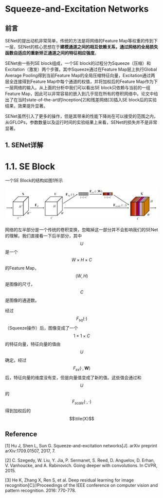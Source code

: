 # Squeeze-and-Excitation Networks

## 前言

SENet的提出动机非常简单，传统的方法是将网络的Feature Map等权重的传到下一层，SENet的核心思想在于**建模通道之间的相互依赖关系，通过网络的全局损失函数自适应的重新矫正通道之间的特征相应强度**。

SENet由一些列SE block组成，一个SE block的过程分为Squeeze（压缩）和Excitation（激发）两个步骤。其中Squeeze通过在Feature Map层上执行Global Average Pooling得到当前Feature Map的全局压缩特征向量，Excitation通过两层全连接得到Feature Map中每个通道的权值，并将加权后的Feature Map作为下一层网络的输入。从上面的分析中我们可以看出SE block只依赖与当前的一组Feature Map，因此可以非常容易的嵌入到几乎现在所有的卷积网络中。论文中给出了在当时state-of-the-art的Inception\[2\]和残差网络\[3\]插入SE block后的实验结果，效果提升显著。

SENet虽然引入了更多的操作，但是其带来的性能下降尚在可以接受的范围之内，从GFLOPs，参数数量以及运行时间的实验结果上来看，SENet的损失并不是非常显著。

## 1. SENet详解

# 1.1. SE Block

一个SE Block的结构如图1所示

![](/assets/SENet_1.png)

网络的左半部分是一个传统的卷积变换，忽略掉这一部分并不会影响我们的SENet的理解。我们直接看一下后半部分，其中$$U$$是一个$$W\times H\times C$$的Feature Map，$$(W,H)$$是图像的尺寸，$$C$$是图像的通道数。

经过$$F_{sq}(\cdot)$$（Squeeze操作）后，图像变成了一个$$1\times1\times C$$的特征向量，特征向量的值由$$U$$确定。经过$$F_{ex}(\cdot,\mathbf{W})$$后，特征向量的维度没有变，但是向量值变成了新的值。这些值会通过和$$U$$的$$F_{scale}(\cdot,\cdot)$$得到加权后的$$\tile{X}$$

## Reference

\[1\] Hu J, Shen L, Sun G. Squeeze-and-excitation networks\[J\]. arXiv preprint arXiv:1709.01507, 2017, 7.

\[2\] C. Szegedy, W. Liu, Y. Jia, P. Sermanet, S. Reed, D. Anguelov, D. Erhan, V. Vanhoucke, and A. Rabinovich. Going deeper with convolutions. In CVPR, 2015.

\[3\] He K, Zhang X, Ren S, et al. Deep residual learning for image recognition\[C\]//Proceedings of the IEEE conference on computer vision and pattern recognition. 2016: 770-778.

